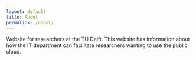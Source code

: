 ```yaml
---
layout: default
title: About
permalink: /about/
---
```


Website for researchers at the TU Delft. This website has information about how the IT department can facilitate researchers wanting to use the public cloud.
